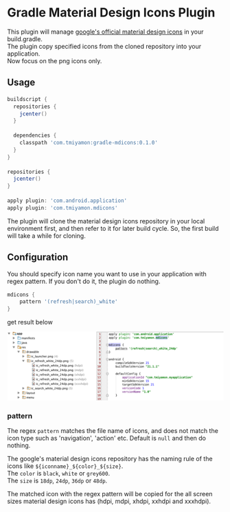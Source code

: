 # Gradle Material Design Icons Plugin

This plugin will manage [google's official material design icons](https://github.com/google/material-design-icons) in your build.gradle.<br/>
The plugin copy specified icons from the cloned repository into your application.<br/>
Now focus on the png icons only.

## Usage

```groovy
buildscript {
  repositories {
    jcenter()
  }

  dependencies {
    classpath 'com.tmiyamon:gradle-mdicons:0.1.0'
  }
}

repositories {
  jcenter()
}

apply plugin: 'com.android.application'
apply plugin: 'com.tmiyamon.mdicons'

```

The plugin will clone the material design icons repository in your local environment first, and then refer to it for later build cycle.
So, the first build will take a while for cloning.

## Configuration

You should specify icon name you want to use in your application with regex pattern. If you don't do it, the plugin do nothing.

```groovy
mdicons {
    pattern '(refresh|search)_white'
}
```

get result below

![result](/gradle-mdicons-result.png)

### pattern
The regex `pattern` matches the file name of icons, and does not match the icon type such as 'navigation', 'action' etc. Default is `null` and then do nothing.

The google's material design icons repository has the naming rule of the icons like `${iconname}_${color}_${size}`.<br/>
The `color` is `black`, `white` or `grey600`.<br/>
The `size` is `18dp`, `24dp`, `36dp` or `48dp`.<br/>

The matched icon with the regex pattern will be copied for the all screen sizes material design icons has (hdpi, mdpi, xhdpi, xxhdpi and xxxhdpi).
